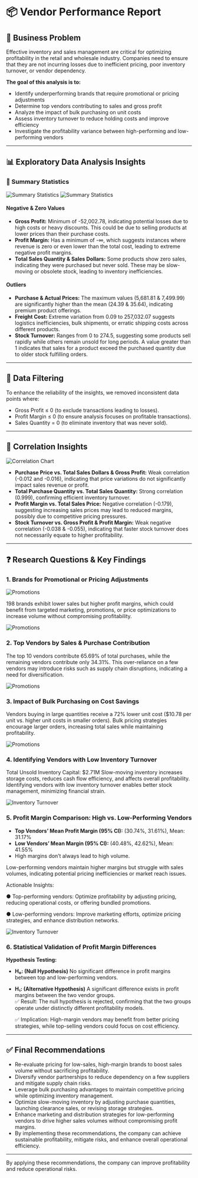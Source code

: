 # 📦 Vendor Performance Report

## 📌 Business Problem

Effective inventory and sales management are critical for optimizing profitability in the retail and wholesale industry. Companies need to ensure that they are not incurring losses due to inefficient pricing, poor inventory turnover, or vendor dependency.

**The goal of this analysis is to:**
- Identify underperforming brands that require promotional or pricing adjustments  
- Determine top vendors contributing to sales and gross profit  
- Analyze the impact of bulk purchasing on unit costs  
- Assess inventory turnover to reduce holding costs and improve efficiency  
- Investigate the profitability variance between high-performing and low-performing vendors

---

## 📊 Exploratory Data Analysis Insights

### 🔢 Summary Statistics

![Summary Statistics](images/img1.png)
![Summary Statistics](images/img2.png)

#### Negative & Zero Values
- **Gross Profit:** Minimum of -52,002.78, indicating potential losses due to 
high costs or heavy discounts. This could be due to selling products at 
lower prices than their purchase costs. 
- **Profit Margin:** Has a minimum of -∞, which suggests instances where 
revenue is zero or even lower than the total cost, leading to extreme 
negative profit margins.
- **Total Sales Quantity & Sales Dollars:** Some products show zero sales, 
indicating they were purchased but never sold. These may be slow-moving 
or obsolete stock, leading to inventory inefficiencies. 

#### Outliers
- **Purchase & Actual Prices:** The maximum values (5,681.81 & 7,499.99) 
are significantly higher than the mean (24.39 & 35.64), indicating premium 
product offerings.
- **Freight Cost:** Extreme variation from 0.09 to 257,032.07 suggests logistics 
inefficiencies, bulk shipments, or erratic shipping costs across different 
products.
- **Stock Turnover:** Ranges from 0 to 274.5, suggesting some products sell 
rapidly while others remain unsold for long periods. A value greater than 1 
indicates that sales for a product exceed the purchased quantity due to 
older stock fulfilling orders. 
---

## 🧼 Data Filtering

To enhance the reliability of the insights, we removed inconsistent data 
points where: 
- Gross Profit ≤ 0 (to exclude transactions leading to losses).
- Profit Margin ≤ 0 (to ensure analysis focuses on profitable 
transactions).
- Sales Quantity = 0 (to eliminate inventory that was never sold).

---

## 🔗 Correlation Insights

![Correlation Chart](images/img3.png)

- **Purchase Price vs. Total Sales Dollars & Gross Profit:** Weak correlation 
(-0.012 and -0.016), indicating that price variations do not significantly 
impact sales revenue or profit.
- **Total Purchase Quantity vs. Total Sales Quantity:** Strong correlation 
(0.999), confirming efficient inventory turnover.
- **Profit Margin vs. Total Sales Price:** Negative correlation (-0.179), 
suggesting increasing sales prices may lead to reduced margins, possibly 
due to competitive pricing pressures.
- **Stock Turnover vs. Gross Profit & Profit Margin:** Weak negative 
correlation (-0.038 & -0.055), indicating that faster stock turnover does not 
necessarily equate to higher profitability.
---

## ❓ Research Questions & Key Findings

### 1. Brands for Promotional or Pricing Adjustments

![Promotions](images/img4.png)

198 brands exhibit lower sales but higher profit margins, which could 
benefit from targeted marketing, promotions, or price optimizations to 
increase volume without compromising profitability. 

![Promotions](images/img5.png)

### 2. Top Vendors by Sales & Purchase Contribution

The top 10 vendors contribute 65.69% of total purchases, while the 
remaining vendors contribute only 34.31%. This over-reliance on a few 
vendors may introduce risks such as supply chain disruptions, indicating a 
need for diversification. 

![Promotions](images/img6.png)

### 3. Impact of Bulk Purchasing on Cost Savings

Vendors buying in large quantities receive a 72% lower unit cost ($10.78 
per unit vs. higher unit costs in smaller orders). 
Bulk pricing strategies encourage larger orders, increasing total sales while 
maintaining profitability. 

![Promotions](images/img7.png)


### 4. Identifying Vendors with Low Inventory Turnover

Total Unsold Inventory Capital: $2.71M 
Slow-moving inventory increases storage costs, reduces cash flow 
efficiency, and affects overall profitability. 
Identifying vendors with low inventory turnover enables better stock 
management, minimizing financial strain. 

  ![Inventory Turnover](images/img8.png)

### 5. Profit Margin Comparison: High vs. Low-Performing Vendors

- **Top Vendors’ Mean Profit Margin (95% CI):** (30.74%, 31.61%), Mean: 31.17%
- **Low Vendors’ Mean Margin (95% CI):**  (40.48%, 42.62%), Mean: 41.55%
- High margins don’t always lead to high volume.
  
Low-performing vendors maintain higher margins but struggle with sales 
volumes, indicating potential pricing inefficiencies or market reach issues.

Actionable Insights:

● Top-performing vendors: Optimize profitability by adjusting 
pricing, reducing operational costs, or offering bundled 
promotions. 

● Low-performing vendors: Improve marketing efforts, optimize 
pricing strategies, and enhance distribution networks. 

  ![Inventory Turnover](images/img9.png)

### 6. Statistical Validation of Profit Margin Differences

**Hypothesis Testing:**  
- **H₀: (Null Hypothesis)** No significant difference in profit margins between top 
and low-performing vendors.  
- **H₁: (Alternative Hypothesis)** A significant difference exists in profit margins 
between the two vendor groups.  
✅ Result: The null hypothesis is rejected, confirming that the two groups 
operate under distinctly different profitability models.

  ✅ Implication: High-margin vendors may benefit from better pricing 
strategies, while top-selling vendors could focus on cost efficiency.

---

## ✅ Final Recommendations

- Re-evaluate pricing for low-sales, high-margin brands to boost sales 
volume without sacrificing profitability.
- Diversify vendor partnerships to reduce dependency on a few 
suppliers and mitigate supply chain risks. 
- Leverage bulk purchasing advantages to maintain competitive pricing 
while optimizing inventory management. 
- Optimize slow-moving inventory by adjusting purchase quantities, 
launching clearance sales, or revising storage strategies. 
- Enhance marketing and distribution strategies for low-performing 
vendors to drive higher sales volumes without compromising profit 
margins.
- By implementing these recommendations, the company can achieve 
sustainable profitability, mitigate risks, and enhance overall 
operational efficiency.

---

By applying these recommendations, the company can improve profitability and reduce operational risks.

